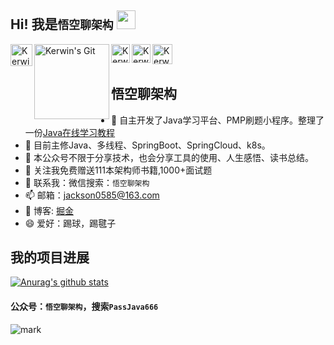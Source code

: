 ## Hi! 我是`悟空聊架构` <img src="https://raw.githubusercontent.com/iampavangandhi/iampavangandhi/master/gifs/Hi.gif" width="30px"></h2>

<a href="https://juejin.im/user/3773179639893229">
  <img align="left" alt="Kerwin's JueJin" width="35px" src="http://cdn.jayh.club/blog/20200825/S0qkWfh0icxi.svg" />
</a>
<a href="https://www.cnblogs.com/jackson0714/">
  <img align="left" alt="Kerwin's Git" width="120px" src="http://cdn.jayh.club/blog/20200825/mjmIBHNDQa1k.svg" />
</a>
<a href="https://segmentfault.com/u/passjava666">
  <img align="left" alt="Kerwin's SF" width="30px" src="http://cdn.jayh.club/blog/20200825/lNbz6fNtz3UV.svg" />
</a>
<a href="https://github.com/Jackson0714">
  <img align="left" alt="Kerwin's Github" width="30px" src="http://cdn.jayh.club/blog/20200825/nirOUlMHGyYv.svg" />
</a>
<a href="http://cdn.jayh.club/blog/20200824/085127482.png">
  <img align="left" alt="Kerwin's WeChat" width="32px" src="http://cdn.jayh.club/blog/20200825/hqIhbKoSEhP6.svg" />
</a>

<br />
<br />

## 悟空聊架构
- 🔭 自主开发了Java学习平台、PMP刷题小程序。整理了一份[Java在线学习教程](http://jayh2018.gitee.io/passjava-learning/#/README)
- 🌱 目前主修Java、多线程、SpringBoot、SpringCloud、k8s。
- 👯 本公众号不限于分享技术，也会分享工具的使用、人生感悟、读书总结。
- 🤔 关注我免费赠送111本架构师书籍,1000+面试题
- 💬 联系我：微信搜索：`悟空聊架构`
- 📫 邮箱：jackson0585@163.com
- 🚀 博客: [掘金](https://juejin.im/user/3773179639893229)
- 😄 爱好：踢球，踢毽子

## 我的项目进展
[![Anurag's github stats](https://github-readme-stats.vercel.app/api?username=jackson0714)](https://github.com/jackson0714/github-readme-stats)

#### 公众号：`悟空聊架构`，搜索`PassJava666`
![mark](http://cdn.jayh.club/blog/20200821/K75cFsVS4EbR.jpg?imageslim)
